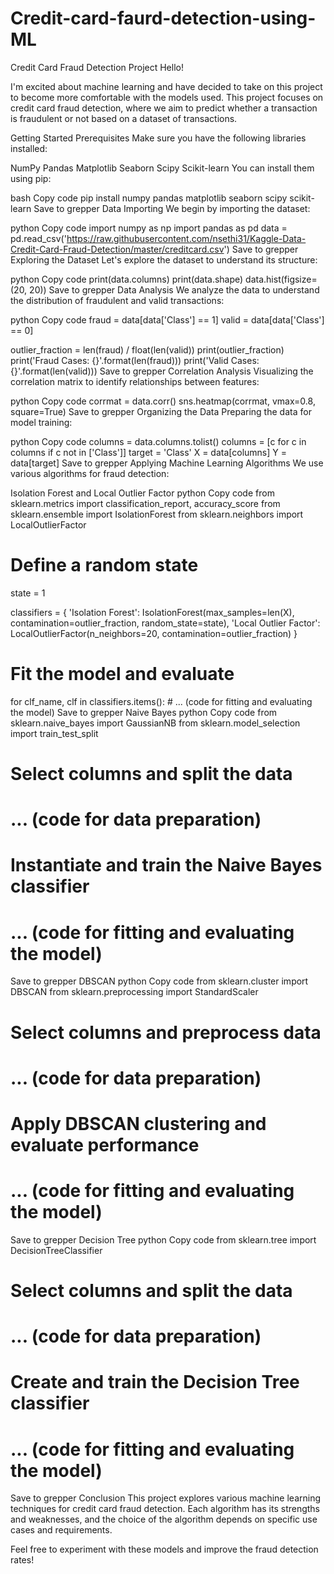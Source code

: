 # Credit-card-faurd-detection-using-ML
Credit Card Fraud Detection Project
Hello!

I'm excited about machine learning and have decided to take on this project to become more comfortable with the models used. This project focuses on credit card fraud detection, where we aim to predict whether a transaction is fraudulent or not based on a dataset of transactions.

Getting Started
Prerequisites
Make sure you have the following libraries installed:

NumPy
Pandas
Matplotlib
Seaborn
Scipy
Scikit-learn
You can install them using pip:

bash
Copy code
pip install numpy pandas matplotlib seaborn scipy scikit-learn
Save to grepper
Data Importing
We begin by importing the dataset:

python
Copy code
import numpy as np
import pandas as pd
data = pd.read_csv('https://raw.githubusercontent.com/nsethi31/Kaggle-Data-Credit-Card-Fraud-Detection/master/creditcard.csv')
Save to grepper
Exploring the Dataset
Let's explore the dataset to understand its structure:

python
Copy code
print(data.columns)
print(data.shape)
data.hist(figsize=(20, 20))
Save to grepper
Data Analysis
We analyze the data to understand the distribution of fraudulent and valid transactions:

python
Copy code
fraud = data[data['Class'] == 1]
valid = data[data['Class'] == 0]

outlier_fraction = len(fraud) / float(len(valid))
print(outlier_fraction)
print('Fraud Cases: {}'.format(len(fraud)))
print('Valid Cases: {}'.format(len(valid)))
Save to grepper
Correlation Analysis
Visualizing the correlation matrix to identify relationships between features:

python
Copy code
corrmat = data.corr()
sns.heatmap(corrmat, vmax=0.8, square=True)
Save to grepper
Organizing the Data
Preparing the data for model training:

python
Copy code
columns = data.columns.tolist()
columns = [c for c in columns if c not in ['Class']]
target = 'Class'
X = data[columns]
Y = data[target]
Save to grepper
Applying Machine Learning Algorithms
We use various algorithms for fraud detection:

Isolation Forest and Local Outlier Factor
python
Copy code
from sklearn.metrics import classification_report, accuracy_score
from sklearn.ensemble import IsolationForest
from sklearn.neighbors import LocalOutlierFactor

# Define a random state
state = 1

classifiers = {
    'Isolation Forest': IsolationForest(max_samples=len(X), contamination=outlier_fraction, random_state=state),
    'Local Outlier Factor': LocalOutlierFactor(n_neighbors=20, contamination=outlier_fraction)
}

# Fit the model and evaluate
for clf_name, clf in classifiers.items():
    # ... (code for fitting and evaluating the model)
Save to grepper
Naive Bayes
python
Copy code
from sklearn.naive_bayes import GaussianNB
from sklearn.model_selection import train_test_split

# Select columns and split the data
# ... (code for data preparation)

# Instantiate and train the Naive Bayes classifier
# ... (code for fitting and evaluating the model)
Save to grepper
DBSCAN
python
Copy code
from sklearn.cluster import DBSCAN
from sklearn.preprocessing import StandardScaler

# Select columns and preprocess data
# ... (code for data preparation)

# Apply DBSCAN clustering and evaluate performance
# ... (code for fitting and evaluating the model)
Save to grepper
Decision Tree
python
Copy code
from sklearn.tree import DecisionTreeClassifier

# Select columns and split the data
# ... (code for data preparation)

# Create and train the Decision Tree classifier
# ... (code for fitting and evaluating the model)
Save to grepper
Conclusion
This project explores various machine learning techniques for credit card fraud detection. Each algorithm has its strengths and weaknesses, and the choice of the algorithm depends on specific use cases and requirements.

Feel free to experiment with these models and improve the fraud detection rates!
